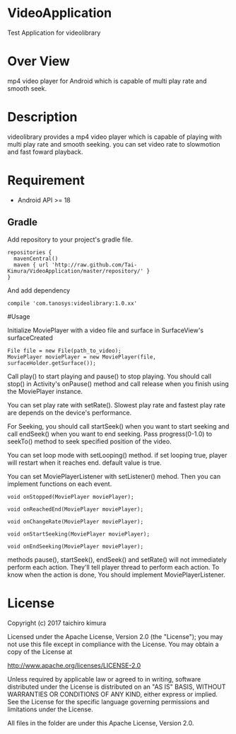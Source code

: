 # VideoApplication
Test Application for videolibrary

# Over View
mp4 video player for Android which is capable of multi play rate and smooth seek.

# Description
videolibrary provides a mp4 video player which is capable of playing with multi play rate and smooth seeking.
you can set video rate to slowmotion and fast foward playback.

# Requirement
* Android API >= 18

## Gradle
Add repository to your project's gradle file.
    
    repositories {
      mavenCentral()
      maven { url 'http://raw.github.com/Tai-Kimura/VideoApplication/master/repository/' }
    }
    
And add dependency

`compile 'com.tanosys:videolibrary:1.0.xx'`

#Usage

Initialize MoviePlayer with a video file and surface in SurfaceView's surfaceCreated

    File file = new File(path_to_video);
    MoviePlayer moviePlayer = new MoviePlayer(file, surfaceHolder.getSurface());
    
Call play() to start playing and pause() to stop playing.
You should call stop() in Activity's onPause() method and call release when you finish using the MoviePlayer instance.

You can set play rate with setRate(). Slowest play rate and fastest play rate are depends on the device's performance.

For Seeking, you should call startSeek() when you want to start seeking and call endSeek() when you want to end seeking.
Pass progress(0-1.0) to seekTo() method to seek specified position of the video.

You can set loop mode with setLooping() method. if set looping true, player will restart when it reaches end. default value is true.

You can set MoviePlayerListener with setListener() mehod. Then you can implement functions on each event.

    void onStopped(MoviePlayer moviePlayer);

    void onReachedEnd(MoviePlayer moviePlayer);

    void onChangeRate(MoviePlayer moviePlayer);

    void onStartSeeking(MoviePlayer moviePlayer);

    void onEndSeeking(MoviePlayer moviePlayer);

methods pause(), startSeek(), endSeek() and setRate() will not immediately perform each action. They'll tell player thread to perform each action.
To know when the action is done, You should implement MoviePlayerListener.

# License

Copyright (c) 2017 taichiro kimura

Licensed under the Apache License, Version 2.0 (the "License"); you may not use this file except in compliance with the License. You may obtain a copy of the License at

 http://www.apache.org/licenses/LICENSE-2.0

Unless required by applicable law or agreed to in writing, software distributed under the License is distributed on an "AS IS" BASIS, WITHOUT WARRANTIES OR CONDITIONS OF ANY KIND, either express or implied. See the License for the specific language governing permissions and limitations under the License.

All files in the folder are under this Apache License, Version 2.0.
    
